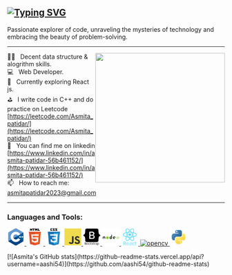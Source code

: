 
[![Typing SVG](https://readme-typing-svg.herokuapp.com?color=%23F0B61F&size=30&duration=4000&center=true&vCenter=true&lines=Heyy+%F0%9F%91%8B)](https://git.io/typing-svg)
-------------
Passionate explorer of code, unraveling the mysteries of technology and embracing the beauty of problem-solving.

---------------------------
  <img align="right" src="https://camo.githubusercontent.com/992babdffd8c74a1502de375fbdf7e4d54773242/68747470733a2f2f6d656469612e67697068792e636f6d2f6d656469612f53576f536b4e36447854737a71494b4571762f67697068792e676966" width="300" height="300"/>
</p>

✍🏻   &nbsp;  Decent data structure & alogrithm skills.<br />
💻   &nbsp;  Web Developer.<br />
🔭   &nbsp;  Currently exploring React js.<br />
⛳   &nbsp;  I write code in C++ and do practice on Leetcode [https://leetcode.com/Asmita_patidar/](https://leetcode.com/Asmita_patidar/)<br />
👀   &nbsp;  You can find me on linkedin [https://www.linkedin.com/in/asmita-patidar-56b461152/](https://www.linkedin.com/in/asmita-patidar-56b461152/)<br />
📫   &nbsp;  How to reach me: asmitapatidar2023@gmail.com<br />

---------------------------

<h3 align="left">Languages and Tools:</h3>
<p align="left"> <a href="https://www.w3schools.com/cpp/" target="_blank" rel="noreferrer"> <img src="https://raw.githubusercontent.com/devicons/devicon/master/icons/cplusplus/cplusplus-original.svg" alt="cplusplus" width="40" height="40"/> </a> <a href="https://www.w3.org/html/" target="_blank" rel="noreferrer"> <img src="https://raw.githubusercontent.com/devicons/devicon/master/icons/html5/html5-original-wordmark.svg" alt="html5" width="40" height="40"/> </a> <a href="https://www.w3schools.com/css/" target="_blank" rel="noreferrer"> <img src="https://raw.githubusercontent.com/devicons/devicon/master/icons/css3/css3-original-wordmark.svg" alt="css3" width="40" height="40"/> </a> <a href="https://developer.mozilla.org/en-US/docs/Web/JavaScript" target="_blank" rel="noreferrer"> <img src="https://raw.githubusercontent.com/devicons/devicon/master/icons/javascript/javascript-original.svg" alt="javascript" width="40" height="40"/> </a> <a href="https://getbootstrap.com" target="_blank" rel="noreferrer"> <img src="https://raw.githubusercontent.com/devicons/devicon/master/icons/bootstrap/bootstrap-plain-wordmark.svg" alt="bootstrap" width="40" height="40"/> </a> <a href="https://nodejs.org" target="_blank" rel="noreferrer"> <img src="https://raw.githubusercontent.com/devicons/devicon/master/icons/nodejs/nodejs-original-wordmark.svg" alt="nodejs" width="40" height="40"/> </a> <a href="https://reactjs.org/" target="_blank" rel="noreferrer"> <img src="https://raw.githubusercontent.com/devicons/devicon/master/icons/react/react-original-wordmark.svg" alt="react" width="40" height="40"/> </a> <a href="https://opencv.org/" target="_blank" rel="noreferrer"> <img src="https://www.vectorlogo.zone/logos/opencv/opencv-icon.svg" alt="opencv" width="40" height="40"/> </a> <a href="https://www.python.org" target="_blank" rel="noreferrer"> <img src="https://raw.githubusercontent.com/devicons/devicon/master/icons/python/python-original.svg" alt="python" width="40" height="40"/> </a>  </p>
[![Asmita's GitHub stats](https://github-readme-stats.vercel.app/api?username=aashi54)](https://github.com/aashi54/github-readme-stats)
